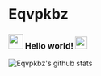 # Eqvpkbz

### <img src="https://s1.ax1x.com/2020/07/17/UyyFpV.gif" width="29px"> Hello world!&nbsp;<img src="https://s1.ax1x.com/2020/07/17/Uysuz8.gif" width="24px">

![Eqvpkbz's github stats](https://github-readme-stats.vercel.app/api?username=eqvpkbz&show_icons=true&hide_border=true)
